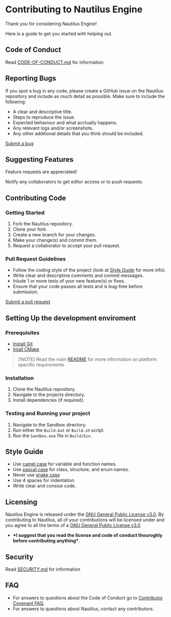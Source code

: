 # Contributing to Nautilus Engine

Thank you for considering Nautilus Engine!

Here is a guide to get you started with helping out.

## Code of Conduct

Read [CODE-OF-CONDUCT.md](https://github.com/Rohan-Bharatia/Nautilus/blob/main/.github/CODE-OF-CONDUCT.md) for information

## Reporting Bugs

If you spot a bug in any code, please create a GitHub issue on the Nautilus repository and include as much detail as possible. Make sure to include the following:

- A clear and descriptive title.
- Steps to reproduce the issue.
- Expected behaviour and what acctually happens.
- Any relevant logs and/or screenshots.
- Any other additional details that you think should be included.

[Submit a bug](https://github.com/Rohan-Bharatia/Nautilus/issues/new)

## Suggesting Features

Feature requests are appreciated!

Notify any collaborators to get editor access or to push requests.

## Contributing Code

### Getting Started

1. Fork the Nautilus repository.
2. Clone your fork.
3. Create a new branch for your changes.
4. Make your change(s) and commit them.
5. Request a collaborator to accept your pull request.

### Pull Request Guidelines

- Follow the coding style of the project (look at [Style Guide](#style-guide) for more info).
- Write clear and descriptive comments and commit messages.
- Inlude 1 or more tests of your new feature(s) or fixes.
- Ensure that your code passes all tests and is bug-free before submission.

[Submit a pull request](https://github.com/Rohan-Bharatia/Nautilus/compare)

## Setting Up the development enviroment

### Prerequisites

- [Install Git](https://git-scm.com/book/en/v2/Getting-Started-Installing-Git)
- [Intall CMake](https://cmake.org/install/)

> [!NOTE] Read the main [README](https://github.com/Rohan-Bharatia/Nautilus/blob/main/README.md) for more information on platform specific requirements

### Installation

1. Clone the Nautilus repository.
2. Navigate to the projects directory.
3. Install dependencies (if required).

### Testing and Running your project

1. Navigate to the Sandbox directory.
2. Run either the ```Build.bat``` or ```Build.sh``` script.
3. Run the ```Sandbox.exe``` file in ```Build/bin```.

## Style Guide

- Use [camel case](https://www.freecodecamp.org/news/snake-case-vs-camel-case-vs-pascal-case-vs-kebab-case-whats-the-difference/#camel-case) for variable and function names.
- Use [pascal case](https://www.freecodecamp.org/news/snake-case-vs-camel-case-vs-pascal-case-vs-kebab-case-whats-the-difference/#pascal-case) for class, structure, and enum names.
- Never use [snake case](https://www.freecodecamp.org/news/snake-case-vs-camel-case-vs-pascal-case-vs-kebab-case-whats-the-difference/#snake-case)
- Use 4 spaces for indentation.
- Write clear and consise code.

## Licensing

Nautilus Engine is released under the [GNU General Public License v3.0](https://www.gnu.org/licenses/gpl-3.0).
By contributing to Nautilus, all of your contributions will be licensed under and you agree to all the terms of a [GNU General Public License v3.0](https://www.gnu.org/licenses/gpl-3.0)

- **\*I suggest that you read the license and code of conduct thouroghly before contributing anything\***.

## Security

Read [SECURITY.md](https://github.com/Rohan-Bharatia/Nautilus/blob/main/.github/SECURITY.md) for information

## FAQ

- For answers to questions about the Code of Conduct go to [Contributor Covenant FAQ](https://www.contributor-covenant.org/faq/).
- For answers to questions about Nautilus, contact any contributors.
